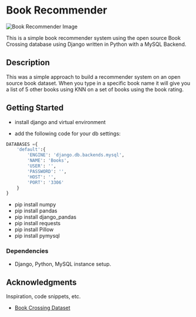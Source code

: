 # Book Recommender
![Book Recommender Image](https://ernewsoevi.s3.us-west-2.amazonaws.com/Screen+Shot+2021-08-27+at+1.43.34+PM.png)

This is a simple book recommender system using the open source Book Crossing database using Django written in Python with a MySQL Backend.

## Description

This was a simple approach to build a recommender system on an open source book dataset. When you type in a specific book name it will give you a list of 5 other books using KNN on a set of books using the book rating.

## Getting Started
- install django and virtual environment

- add the following code for your db settings:
```python
DATABASES ={
    'default':{
        'ENGINE': 'django.db.backends.mysql', 
        'NAME': 'Books',
        'USER': '',
        'PASSWORD': '',
        'HOST': '',
        'PORT': '3306'
    }
}

```
- pip install numpy 
- pip install pandas
- pip install django_pandas
- pip install requests
- pip install Pillow
- pip install pymysql

### Dependencies

* Django, Python, MySQL instance setup.


## Acknowledgments

Inspiration, code snippets, etc.
* [Book Crossing Dataset](http://www2.informatik.uni-freiburg.de/~cziegler/BX/)
